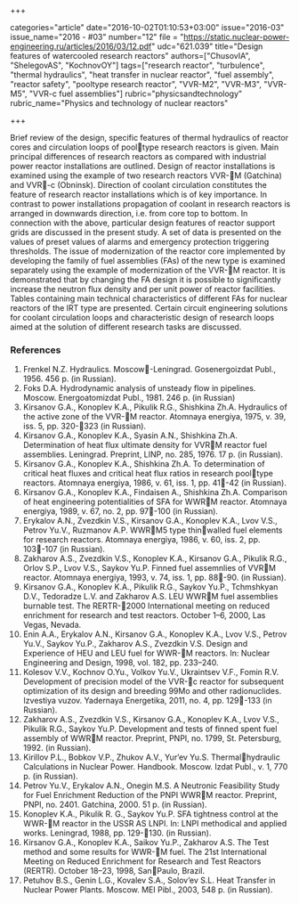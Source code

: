 +++

categories="article"
date="2016-10-02T01:10:53+03:00"
issue="2016-03"
issue_name="2016 - #03"
number="12"
file = "https://static.nuclear-power-engineering.ru/articles/2016/03/12.pdf"
udc="621.039"
title="Design features of watercooled research reactors"
authors=["ChusovIA", "ShelegovAS", "KochnovOY"]
tags=["research reactor", "turbulence", "thermal hydraulics", "heat transfer in nuclear reactor", "fuel assembly", "reactor safety", "pooltype research reactor", "VVR-M2", "VVR-M3", "VVR-M5", "VVR-c fuel assemblies"]
rubric="physicsandtechnology"
rubric_name="Physics and technology of nuclear reactors"

+++

Brief review of the design, specific features of thermal hydraulics of reactor cores and circulation loops of pooltype research reactors is given. 
Main principal differences of research reactors as compared with industrial power reactor installations are outlined. 
Design of reactor installations is examined using the example of two research reactors VVR-M (Gatchina) and VVR-c (Obninsk). 
Direction of coolant circulation constitutes the feature of research reactor installations which is of key importance. 
In contrast to power installations propagation of coolant in research reactors is arranged in downwards direction, i.e. from core top to bottom.
In connection with the above, particular design features of reactor support grids are discussed in the present study. 
A set of data is presented on the values of preset values of alarms and emergency protection triggering thresholds. 
The issue of modernization of the reactor core implemented by developing the family of fuel assemblies (FAs) of the new type is examined separately using the example of modernization of the VVR-M reactor. 
It is demonstrated that by changing the FA design it is possible to significantly increase the neutron flux density and per unit power of reactor facilities. 
Tables containing main technical characteristics of different FAs for nuclear reactors of the IRT type are presented. 
Certain circuit engineering solutions for coolant circulation loops and characteristic design of research loops aimed at the solution of different research tasks are discussed.

### References

1. Frenkel N.Z. Hydraulics. Moscow-Leningrad. Gosenergoizdat Publ., 1956. 456 p. (in Russian).
2. Foks D.A. Hydrodynamic analysis of unsteady flow in pipelines. Moscow. Energoatomizdat Publ., 1981. 246 p. (in Russian)
3. Kirsanov G.А., Konoplev K.A., Pikulik R.G., Shishkina Zh.A. Hydraulics of the active zone of the VVR-M reactor. Atomnaya energiya, 1975, v. 39, iss. 5, pp. 320-323 (in Russian).
4. Kirsanov G.А., Konoplev K.A., Syasin А.N., Shishkina Zh.A. Determination of heat flux ultimate density for VVRM reactor fuel assemblies. Leningrad. Preprint, LINP, no. 285, 1976. 17 p. (in Russian).
5. Kirsanov G.А., Konoplev K.A., Shishkina Zh.A. To determination of critical heat fluxes and critical heat flux ratios in research pooltype reactors. Atomnaya energiya, 1986, v. 61, iss. 1, pp. 41-42 (in Russian).
6. Kirsanov G.A., Konoplev K.A., Findaisen A., Shishkina Zh.A. Comparison of heat engineering potentialities of SFA for WWRM reactor. Atomnaya energiya, 1989, v. 67, no. 2, pp. 97-100 (in Russian).
7. Erykalov А.N., Zvezdkin V.S., Kirsanov G.А., Konoplev K.A., Lvov V.S., Petrov Yu.V., Ruzmanov А.P. WWRM5 type thinwalled fuel elements for research reactors. Atomnaya energiya, 1986, v. 60, iss. 2, pp. 103-107 (in Russian).
8. Zakharov А.S., Zvezdkin V.S., Konoplev K.A., Kirsanov G.A., Pikulik R.G., Orlov S.P., Lvov V.S., Saykov Yu.P. Finned fuel assemnlies of VVRM reactor. Atomnaya energiya, 1993, v. 74, iss. 1, pp. 88-90. (in Russian).
9. Kirsanov G.A., Konoplev K.A., Pikulik R.G., Saykov Yu.P., Tchmshkyan D.V., Tedoradze L.V. and Zakharov A.S. LEU WWRM fuel assemblies burnable test. The RERTR-2000 International meeting on reduced enrichment for research and test reactors. October 1–6, 2000, Las Vegas, Nevada.
10. Enin A.A., Erykalov A.N., Kirsanov G.A., Konoplev K.A., Lvov V.S., Petrov Yu.V., Saykov Yu.P., Zakharov A.S., Zvezdkin V.S. Design and Experience of HEU and LEU fuel for WWR-M reactors. In: Nuclear Engineering and Design, 1998, vol. 182, pp. 233–240.
11. Kolesov V.V., Kochnov O.Yu., Volkov Yu.V., Ukraintsev V.F., Fomin R.V. Development of precision model of the VVR-c reactor for subsequent optimization of its design and breeding 99Mo and other radionuclides. Izvestiya vuzov. Yadernaya Energetika, 2011, no. 4, pp. 129-133 (in Russian).
12. Zakharov A.S., Zvezdkin V.S., Kirsanov G.A., Konoplev K.A., Lvov V.S., Pikulik R.G., Saykov Yu.P. Development and tests of finned spent fuel assembly of WWRM reactor. Preprint, PNPI, no. 1799, St. Petersburg, 1992. (in Russian).
13. Kirillov P.L., Bobkov V.P., Zhukov A.V., Yur’ev Yu.S. Thermalhydraulic Calculations in Nuclear Power. Handbook. Moscow. Izdat Publ., v. 1, 770 p. (in Russian).
14. Petrov Yu.V., Erykalov A.N., Onegin M.S. A Neutronic Feasibility Study for Fuel Enrichment Reduction of the PNPI WWRM reactor. Preprint, PNPI, no. 2401. Gatchina, 2000. 51 p. (in Russian).
15. Konoplev K.A., Pikulik R. G., Saykov Yu.P. SFA tightness control at the WWR-M reactor in the USSR AS LNPI. In: LNPI methodical and applied works. Leningrad, 1988, pp. 129-130. (in Russian).
16. Kirsanov G.A., Konoplev K.A., Saikov Yu.P., Zakharov A.S. The Test method and some results for WWR-M fuel. The 21st International Meeting on Reduced Enrichment for Research and Test Reactors (RERTR). October 18–23, 1998, SanPaulo, Brazil.
17. Petuhov B.S., Genin L.G., Kovalev S.A., Solov’ev S.L. Heat Transfer in Nuclear Power Plants. Moscow. MEI Pibl., 2003, 548 p. (in Russian).
